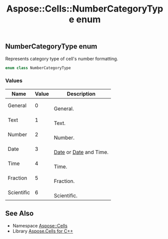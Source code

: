 ﻿---
title: Aspose::Cells::NumberCategoryType enum
linktitle: NumberCategoryType
second_title: Aspose.Cells for C++ API Reference
description: 'Aspose::Cells::NumberCategoryType enum. Represents category type of cell''s number formatting in C++.'
type: docs
weight: 23900
url: /cpp/aspose.cells/numbercategorytype/
---
## NumberCategoryType enum


Represents category type of cell's number formatting.

```cpp
enum class NumberCategoryType
```

### Values

| Name | Value | Description |
| --- | --- | --- |
| General | 0 | <br>General. |
| Text | 1 | <br>Text. |
| Number | 2 | <br>Number. |
| Date | 3 | <br>[Date](../date/) or [Date](../date/) and Time. |
| Time | 4 | <br>Time. |
| Fraction | 5 | <br>Fraction. |
| Scientific | 6 | <br>Scientific. |

## See Also

* Namespace [Aspose::Cells](../)
* Library [Aspose.Cells for C++](../../)
